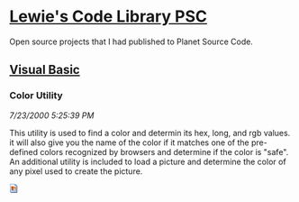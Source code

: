 # [Lewie's Code Library PSC](../../README.md)

Open source projects that I had published to Planet Source Code.

## [Visual Basic](../README.md)

### Color Utility

*7/23/2000 5:25:39 PM*

This utility is used to find a color and determin its hex, long, and rgb values. it will also give you the name of the color if it matches one of the pre-defined colors recognized by browsers and determine if the color is "safe". An additional utility is included to load a picture and determine the color of any pixel used to create the picture.

![Screenshot of Color Utility](/screenshot.gif)



